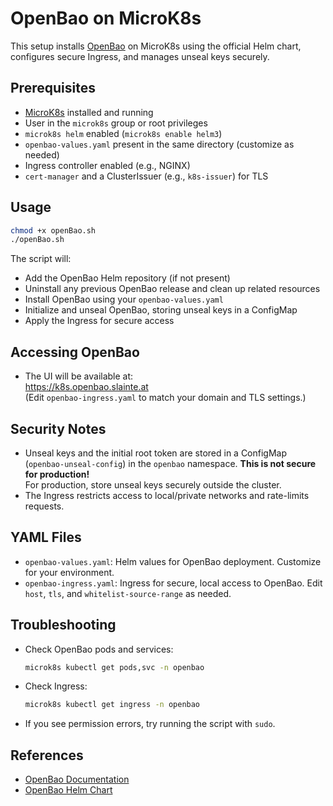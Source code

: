 # OpenBao on MicroK8s

This setup installs [OpenBao](https://openbao.org/) on MicroK8s using the official Helm chart, configures secure Ingress, and manages unseal keys securely.

## Prerequisites

- [MicroK8s](https://microk8s.io/) installed and running
- User in the `microk8s` group or root privileges
- `microk8s helm` enabled (`microk8s enable helm3`)
- `openbao-values.yaml` present in the same directory (customize as needed)
- Ingress controller enabled (e.g., NGINX)
- `cert-manager` and a ClusterIssuer (e.g., `k8s-issuer`) for TLS

## Usage

```bash
chmod +x openBao.sh
./openBao.sh
```

The script will:
- Add the OpenBao Helm repository (if not present)
- Uninstall any previous OpenBao release and clean up related resources
- Install OpenBao using your `openbao-values.yaml`
- Initialize and unseal OpenBao, storing unseal keys in a ConfigMap
- Apply the Ingress for secure access

## Accessing OpenBao

- The UI will be available at:  
  https://k8s.openbao.slainte.at  
  (Edit `openbao-ingress.yaml` to match your domain and TLS settings.)

## Security Notes

- Unseal keys and the initial root token are stored in a ConfigMap (`openbao-unseal-config`) in the `openbao` namespace. **This is not secure for production!**  
  For production, store unseal keys securely outside the cluster.
- The Ingress restricts access to local/private networks and rate-limits requests.

## YAML Files

- `openbao-values.yaml`: Helm values for OpenBao deployment. Customize for your environment.
- `openbao-ingress.yaml`: Ingress for secure, local access to OpenBao. Edit `host`, `tls`, and `whitelist-source-range` as needed.

## Troubleshooting

- Check OpenBao pods and services:
  ```bash
  microk8s kubectl get pods,svc -n openbao
  ```
- Check Ingress:
  ```bash
  microk8s kubectl get ingress -n openbao
  ```
- If you see permission errors, try running the script with `sudo`.

## References

- [OpenBao Documentation](https://openbao.org/docs/)
- [OpenBao Helm Chart](https://openbao.org/docs/platform/k8s/helm/)
